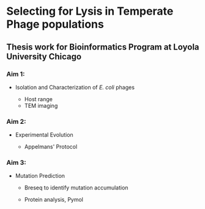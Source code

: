 # Selecting for Lysis in Temperate Phage populations 
## Thesis work for Bioinformatics Program at Loyola University Chicago

### Aim 1:
* Isolation and Characterization of *E. coli* phages

    - Host range
    - TEM imaging
### Aim 2: 
* Experimental Evolution
 
    - Appelmans' Protocol 
### Aim 3: 
* Mutation Prediction
 
    - Breseq to identify mutation accumulation 

    - Protein analysis, Pymol

